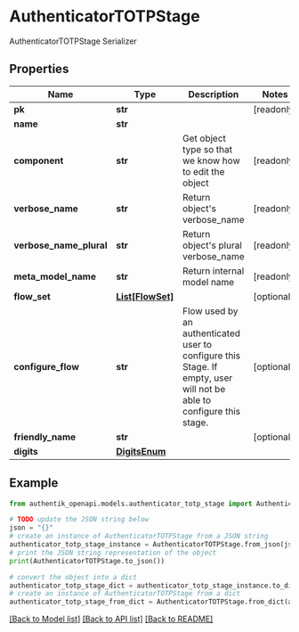 # AuthenticatorTOTPStage

AuthenticatorTOTPStage Serializer

## Properties

Name | Type | Description | Notes
------------ | ------------- | ------------- | -------------
**pk** | **str** |  | [readonly] 
**name** | **str** |  | 
**component** | **str** | Get object type so that we know how to edit the object | [readonly] 
**verbose_name** | **str** | Return object&#39;s verbose_name | [readonly] 
**verbose_name_plural** | **str** | Return object&#39;s plural verbose_name | [readonly] 
**meta_model_name** | **str** | Return internal model name | [readonly] 
**flow_set** | [**List[FlowSet]**](FlowSet.md) |  | [optional] 
**configure_flow** | **str** | Flow used by an authenticated user to configure this Stage. If empty, user will not be able to configure this stage. | [optional] 
**friendly_name** | **str** |  | [optional] 
**digits** | [**DigitsEnum**](DigitsEnum.md) |  | 

## Example

```python
from authentik_openapi.models.authenticator_totp_stage import AuthenticatorTOTPStage

# TODO update the JSON string below
json = "{}"
# create an instance of AuthenticatorTOTPStage from a JSON string
authenticator_totp_stage_instance = AuthenticatorTOTPStage.from_json(json)
# print the JSON string representation of the object
print(AuthenticatorTOTPStage.to_json())

# convert the object into a dict
authenticator_totp_stage_dict = authenticator_totp_stage_instance.to_dict()
# create an instance of AuthenticatorTOTPStage from a dict
authenticator_totp_stage_from_dict = AuthenticatorTOTPStage.from_dict(authenticator_totp_stage_dict)
```
[[Back to Model list]](../README.md#documentation-for-models) [[Back to API list]](../README.md#documentation-for-api-endpoints) [[Back to README]](../README.md)


